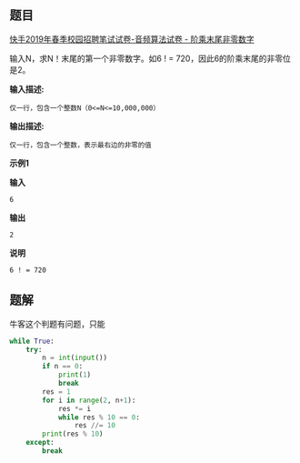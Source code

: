 ## 题目
[快手2019年春季校园招聘笔试试卷-音频算法试卷 - 阶乘末尾非零数字](https://www.nowcoder.com/questionTerminal/248c8fbee56e491aa147b67b9c082da0)

输入N，求N！末尾的第一个非零数字。如6 ! = 720，因此6的阶乘末尾的非零位是2。

**输入描述:**
```
仅一行，包含一个整数N（0<=N<=10,000,000）
```
**输出描述:**
```
仅一行，包含一个整数，表示最右边的非零的值
```
**示例1**

**输入**
```
6
```
**输出**
```
2
```
**说明**
```
6 ! = 720
```

## 题解
牛客这个判题有问题，只能
```python
while True:
    try:
        n = int(input())
        if n == 0:
            print(1)
            break
        res = 1
        for i in range(2, n+1):
            res *= i
            while res % 10 == 0:
                res //= 10
        print(res % 10)
    except:
        break

```
